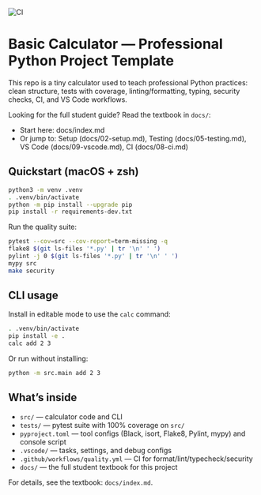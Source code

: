 ![CI](https://github.com/kaw393939/code_quality_calc/actions/workflows/quality.yml/badge.svg?branch=main)

# Basic Calculator — Professional Python Project Template

This repo is a tiny calculator used to teach professional Python practices: clean structure, tests with coverage, linting/formatting, typing, security checks, CI, and VS Code workflows.

Looking for the full student guide? Read the textbook in `docs/`:

- Start here: docs/index.md
- Or jump to: Setup (docs/02-setup.md), Testing (docs/05-testing.md), VS Code (docs/09-vscode.md), CI (docs/08-ci.md)

## Quickstart (macOS + zsh)

```zsh
python3 -m venv .venv
. .venv/bin/activate
python -m pip install --upgrade pip
pip install -r requirements-dev.txt
```

Run the quality suite:

```zsh
pytest --cov=src --cov-report=term-missing -q
flake8 $(git ls-files '*.py' | tr '\n' ' ')
pylint -j 0 $(git ls-files '*.py' | tr '\n' ' ')
mypy src
make security
```

## CLI usage

Install in editable mode to use the `calc` command:

```zsh
. .venv/bin/activate
pip install -e .
calc add 2 3
```

Or run without installing:

```zsh
python -m src.main add 2 3
```

## What’s inside

- `src/` — calculator code and CLI
- `tests/` — pytest suite with 100% coverage on `src/`
- `pyproject.toml` — tool configs (Black, isort, Flake8, Pylint, mypy) and console script
- `.vscode/` — tasks, settings, and debug configs
- `.github/workflows/quality.yml` — CI for format/lint/typecheck/security
- `docs/` — the full student textbook for this project

For details, see the textbook: `docs/index.md`.

